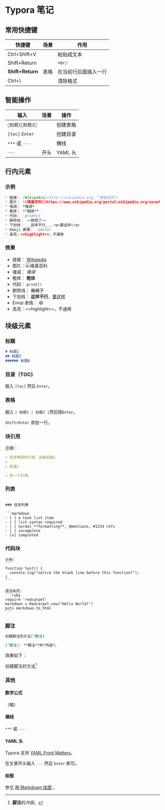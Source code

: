 # Typora 笔记

## 常用快捷键

| 快捷键              | 场景   | 作用         |
| ---------------- | ---- | ---------- |
| Ctrl+Shift+V     |      | 粘贴成文本      |
| Shift+Return     |      | `<br/`     |
| **Shift+Return** | 表格   | 在当前行后面插入一行 |
| Ctrl+\           |      | 清除格式       |

## 智能操作

| 输入              | 场景   | 操作     |
| --------------- | ---- | ------ |
| `标题1标题2`     |      | 创建表格   |
| `[toc]` `Enter` |      | 创建目录   |
| `***` 或  `---`  |      | 横线     |
| `---`           | 开头   | YAML 头 |

## 行内元素

### 示例

```markdown
* 链接： [Wikipedia](http://wikipedia.org, "维基百科")
* 图片： ![维基百科](https://www.wikipedia.org/portal/wikipedia.org/assets/img/Wikipedia-logo-v2.png)
* 强调： *强调*
* 粗体： **粗体**
* 代码： `print()`
* 删除线： ~~我错了~~
* 下划线： __这样不行__，<u>要这样</u>
* Emoji 表情： :smile:
* 高亮：==highlight==，不通用
```

### 效果

* 链接： [Wikipedia](http://wikipedia.org, "维基百科")
* 图片：![维基百科](https://www.wikipedia.org/portal/wikipedia.org/assets/img/Wikipedia-logo-v2.png)
* 强调： *强调*
* 粗体： **粗体**
* 代码： `print()`
* 删除线： ~~我错了~~
* 下划线： __这样不行__，<u>要这样</u>
* Emoji 表情： :smile:
* 高亮：==highlight==，不通用

##  块级元素

### 标题

```markdown
# 标题1
## 标题2
###### 标题6
```

### 目录（TOC)

输入 `[toc]` 然后 `Enter`。

### 表格

输入 `| 标题1 | 标题2 |`然后按`Enter`。

`Shift+Enter` 添加一行。

### 块引用

示例：

```markdown
> 包含两段的引用，这是段落1
>
> 段落2

> 另一个引用。
```

### 列表

```## un-ordered list*   Red*   Green*   Blue## ordered list1.  Red2. 	Green3.	Blue

### 任务列表

​```markdown
- [ ] a task list item
- [ ] list syntax required
- [ ] normal **formatting**, @mentions, #1234 refs
- [ ] incomplete
- [x] completed
```

### 代码块

```gfm
示例:
​```
function test() {
  console.log("notice the blank line before this function?");
}
​```

语法高亮:
​```ruby
require 'redcarpet'
markdown = Redcarpet.new("Hello World!")
puts markdown.to_html
​```
```

### 脚注

```markdown
创建脚注的方法[^脚注]

[^脚注]: **脚注**的*内容*。
```

效果如下：

创建脚注的方法[^脚注]

[^脚注]: **脚注**的*内容*。

### 其他

#### 数学公式

（略）

#### 横线

`***` 或 `---`

#### YAML 头

Typora 支持 [YAML Front Matters](http://jekyllrb.com/docs/frontmatter/)。

在文章开头输入 `---` 然后 `Enter` 即可。

#### 绘图

参见 [用 Markdown 绘图](http://support.typora.io/Draw-Diagrams-With-Markdown/) 。
